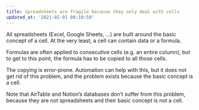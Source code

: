 ```yaml
---
title: Spreadsheets are fragile because they only deal with cells
updated_at: '2021-02-01 08:10:59'
---
```



All spreadsheets (Excel, Google Sheets, …) are built around the basic concept of a cell. At the very least, a cell can contain data or a formula.

Formulas are often applied to consecutive cells (e.g. an entire column), but to get to this point, the formula has to be copied to all those cells.

The copying is error-prone. Automation can help with this, but it does not get rid of this problem, and the problem exists because the basic concept is a cell.

Note that AirTable and Notion’s databases don’t suffer from this problem, because they are not spreadsheets and their basic concept is not a cell.